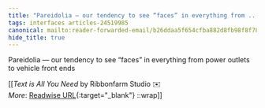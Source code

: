 ```yaml
---
title: "Pareidolia — our tendency to see “faces” in everything from ..."
tags: interfaces articles-24519985
canonical: mailto:reader-forwarded-email/b26ddaa5f654cfba882d8fb98f8f7838
hide_title: true
---
```


Pareidolia — our tendency to see “faces” in everything from power outlets to vehicle front ends


[[<cite>_Text is All You Need_</cite> by Ribbonfarm Studio ✉️<br>
_More_: [Readwise URL](https://readwise.io/open/478260068){:target="_blank"}
::wrap]]